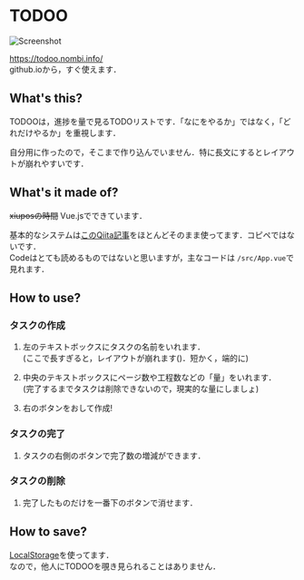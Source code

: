 # TODOO

![Screenshot](https://cdn-ak.f.st-hatena.com/images/fotolife/h/ha2zakura/20200102/20200102173744.png)

https://todoo.nombi.info/  
github.ioから，すぐ使えます．

## What's this?
TODOOは，進捗を量で見るTODOリストです．「なにをやるか」ではなく，「どれだけやるか」を重視します．  

自分用に作ったので，そこまで作り込んでいません．特に長文にするとレイアウトが崩れやすいです．

## What's it made of?
~~xiuposの時間~~ Vue.jsでできています．  

基本的なシステムは[このQiita記事](https://qiita.com/moonglows76/items/358ef3cd1566c38ece3a)をほとんどそのまま使ってます．コピペではないです．  
Codeはとても読めるものではないと思いますが，主なコードは `/src/App.vue`で見れます．  

## How to use?

### タスクの作成

1. 左のテキストボックスにタスクの名前をいれます．  
(ここで長すぎると，レイアウトが崩れます()．短かく，端的に)

1. 中央のテキストボックスにページ数や工程数などの「量」をいれます．  
(完了するまでタスクは削除できないので，現実的な量にしましょ)

1. 右のボタンをおして作成!

### タスクの完了

1. タスクの右側のボタンで完了数の増減ができます．

### タスクの削除

1. 完了したものだけを一番下のボタンで消せます．

## How to save?

[LocalStorage](https://www.w3schools.com/html/html5_webstorage.asp)を使ってます．  
なので，他人にTODOOを覗き見られることはありません．
